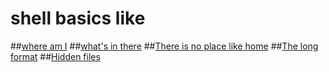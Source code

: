 # shell basics like
##[where am I](0-current_working_directory)
##[what's in there](1-listit)
##[There is no place like home](2-bring_me_home)
##[The long format](3-listfiles)
##[Hidden files](4-listmorefiles)
